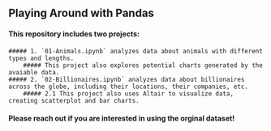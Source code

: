## Playing Around with Pandas

#### This repository includes two projects:
    ##### 1. `01-Animals.ipynb` analyzes data about animals with different types and lengths. 
        ##### This project also explores potential charts generated by the avaiable data.
    ##### 2. `02-Billionaires.ipynb` analyzes data about billionaires across the globe, including their locations, their companies, etc.
        ##### 2.1 This project also uses Altair to visualize data, creating scatterplot and bar charts.

#### Please reach out if you are interested in using the orginal dataset!



